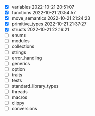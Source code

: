 * [x] variables 2022-10-21 20:51:07
* [x] functions 2022-10-21 20:54:57
* [x] move_semantics 2022-10-21 21:24:23
* [x] primitive_types 2022-10-21 21:37:27
* [x] structs   2022-10-21 22:16:21
* [ ] enums
* [ ] modules
* [ ] collections
* [ ] strings
* [ ] error_handling
* [ ] generics
* [ ] option
* [ ] traits
* [ ] tests
* [ ] standard_library_types
* [ ] threads
* [ ] macros
* [ ] clippy
* [ ] conversions